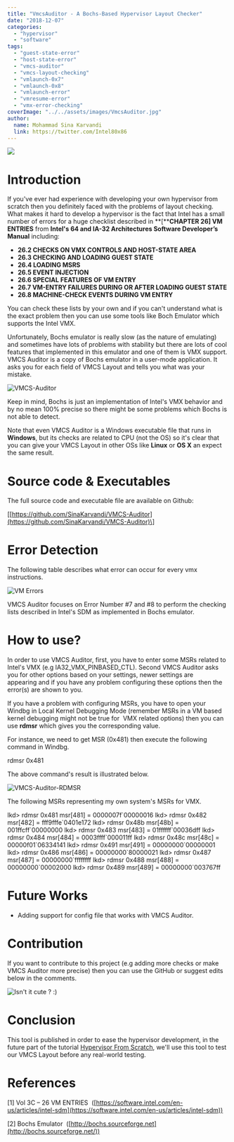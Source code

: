 ```yaml
---
title: "VmcsAuditor - A Bochs-Based Hypervisor Layout Checker"
date: "2018-12-07"
categories: 
  - "hypervisor"
  - "software"
tags: 
  - "guest-state-error"
  - "host-state-error"
  - "vmcs-auditor"
  - "vmcs-layout-checking"
  - "vmlaunch-0x7"
  - "vmlaunch-0x8"
  - "vmlaunch-error"
  - "vmresume-error"
  - "vmx-error-checking"
coverImage: "../../assets/images/VmcsAuditor.jpg"
author:
  name: Mohammad Sina Karvandi
  link: https://twitter.com/Intel80x86
---
```


![](../../assets/images/VmcsAuditor.jpg)

# **Introduction** 

If you've ever had experience with developing your own hypervisor from scratch then you definitely faced with the problems of layout checking. What makes it hard to develop a hypervisor is the fact that Intel has a small number of errors for a huge checklist described in **\[****CHAPTER 26\] VM ENTRIES** from **Intel's 64 and IA-32 Architectures Software Developer’s Manual** including:

- **26.2 CHECKS ON VMX CONTROLS AND HOST-STATE AREA**
- **26.3 CHECKING AND LOADING GUEST STATE** 
- **26.4 LOADING MSRS**
- **26.5 EVENT INJECTION**
- **26.6 SPECIAL FEATURES OF VM ENTRY**
- **26.7 VM-ENTRY FAILURES DURING OR AFTER LOADING GUEST STATE**
- **26.8 MACHINE-CHECK EVENTS DURING VM ENTRY**

You can check these lists by your own and if you can't understand what is the exact problem then you can use some tools like Boch Emulator which supports the Intel VMX.

Unfortunately, Bochs emulator is really slow (as the nature of emulating) and sometimes have lots of problems with stability but there are lots of cool features that implemented in this emulator and one of them is VMX support. VMCS Auditor is a copy of Bochs emulator in a user-mode application. It asks you for each field of VMCS Layout and tells you what was your mistake.

![VMCS-Auditor](../../assets/images/VMCS-Auditor.png)

Keep in mind, Bochs is just an implementation of Intel's VMX behavior and by no mean 100% precise so there might be some problems which Bochs is not able to detect.

Note that even VMCS Auditor is a Windows executable file that runs in **Windows**, but its checks are related to CPU (not the OS) so it's clear that you can give your VMCS Layout in other OSs like **Linux** or **OS X** an expect the same result.

# **Source code & Executables**

The full source code and executable file are available on Github:

\[[https://github.com/SinaKarvandi/VMCS-Auditor](https://github.com/SinaKarvandi/VMCS-Auditor)\]

# **Error Detection**

The following table describes what error can occur for every vmx instructions.

![VM Errors](../../assets/images/vm-error.png)

VMCS Auditor focuses on Error Number #7 and #8 to perform the checking lists described in Intel's SDM as implemented in Bochs emulator.

# **How to use?**

In order to use VMCS Auditor, first, you have to enter some MSRs related to Intel's VMX (e.g IA32\_VMX\_PINBASED\_CTL). Second VMCS Auditor asks you for other options based on your settings, newer settings are appearing and if you have any problem configuring these options then the error(s) are shown to you. 

If you have a problem with configuring MSRs, you have to open your Windbg in Local Kernel Debugging Mode (remember MSRs in a VM based kernel debugging might not be true for  VMX related options) then you can use **rdmsr** which gives you the corresponding value.

For instance, we need to get MSR (0x481) then execute the following command in Windbg.

rdmsr 0x481

The above command's result is illustrated below.

![VMCS-Auditor-RDMSR](../../assets/images/VMCS-Auditor-RDMSR.png)

The following MSRs representing my own system's MSRs for VMX.

lkd> rdmsr 0x481
msr\[481\] = 0000007f\`00000016
lkd> rdmsr 0x482
msr\[482\] = fff9fffe\`0401e172
lkd> rdmsr 0x48b
msr\[48b\] = 001ffcff\`00000000
lkd> rdmsr 0x483
msr\[483\] = 01ffffff\`00036dff
lkd> rdmsr 0x484
msr\[484\] = 0003ffff\`000011ff
lkd> rdmsr 0x48c
msr\[48c\] = 00000f01\`06334141
lkd> rdmsr 0x491
msr\[491\] = 00000000\`00000001
lkd> rdmsr 0x486
msr\[486\] = 00000000\`80000021
lkd> rdmsr 0x487
msr\[487\] = 00000000\`ffffffff
lkd> rdmsr 0x488
msr\[488\] = 00000000\`00002000
lkd> rdmsr 0x489
msr\[489\] = 00000000\`003767ff

# **Future Works**

- Adding support for config file that works with VMCS Auditor.

# **Contribution**

If you want to contribute to this project (e.g adding more checks or make VMCS Auditor more precise) then you can use the GitHub or suggest edits below in the comments.

![Isn't it cute ? :)](../../assets/images/anime-boy-girl-cycle.jpg)

# **Conclusion**

This tool is published in order to ease the hypervisor development, in the future part of the tutorial [Hypervisor From Scratch](https://rayanfam.com/tutorials/), we'll use this tool to test our VMCS Layout before any real-world testing.

# **References**

\[1\] Vol 3C – 26 VM ENTRIES  ([https://software.intel.com/en-us/articles/intel-sdm](https://software.intel.com/en-us/articles/intel-sdm))

\[2\] Bochs Emulator  ([http://bochs.sourceforge.net](http://bochs.sourceforge.net/))
